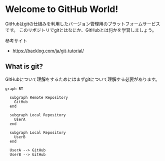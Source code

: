 # Welcome to GitHub World!
GitHubはgitの仕組みを利用したバージョン管理用のプラットフォームサービスです。
このリポジトリでgitとはなにか、GitHubとは何かを学習しましょう。

参考サイト
- https://backlog.com/ja/git-tutorial/

## What is git?
GitHubについて理解をするためにはまずgitについて理解する必要があります。


``` mermaid
graph BT

  subgraph Remote Repository
    GitHub
  end
  
  subgraph Local Repository 
    UserA
  end
  
  subgraph Local Repository
    UserB
  end
  
  UserA --> GitHub
  UserB --> GitHub
```
